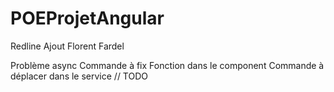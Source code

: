 # POEProjetAngular
Redline
Ajout Florent Fardel

Problème async Commande à fix
Fonction dans le component Commande à déplacer dans le service // TODO
